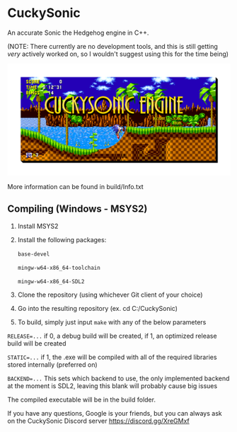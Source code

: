 # CuckySonic
An accurate Sonic the Hedgehog engine in C++.

(NOTE: There currently are no development tools, and this is still getting *very* actively worked on, so I wouldn't suggest using this for the time being)

![Thumbnail](enginethumbnail.png)

More information can be found in build/Info.txt

## Compiling (Windows - MSYS2)
1. Install MSYS2

2. Install the following packages:

	`base-devel`

	`mingw-w64-x86_64-toolchain`

	`mingw-w64-x86_64-SDL2`



3. Clone the repository (using whichever Git client of your choice)

4. Go into the resulting repository (ex. cd C:/CuckySonic)

5. To build, simply just input `make` with any of the below parameters

`RELEASE=...` if 0, a debug build will be created, if 1, an optimized release build will be created

`STATIC=...` if 1, the .exe will be compiled with all of the required libraries stored internally (preferred on)

`BACKEND=...` This sets which backend to use, the only implemented backend at the moment is SDL2, leaving this blank will probably cause big issues

The compiled executable will be in the build folder.

If you have any questions, Google is your friends, but you can always ask on the CuckySonic Discord server
https://discord.gg/XreGMxf
